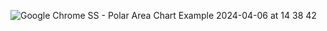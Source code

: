
![Google Chrome SS - Polar Area Chart Example 2024-04-06 at 14 38 42](https://github.com/ahmetcagatay/ulson-frp/assets/42320353/24276656-0f70-4aba-b575-1b6bf6aa5727)
